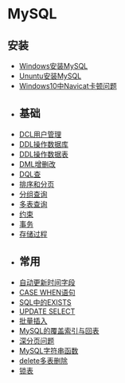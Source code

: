 # MySQL
## 安装
- <a href="MySQL/Windows安装MySQL.md">Windows安装MySQL</a>
- <a href="MySQL/Ununtu安装MySQL.md">Ununtu安装MySQL</a>
- <a href="MySQL/Windows10中Navicat卡顿问题.md">Windows10中Navicat卡顿问题</a>
- ## 基础
- <a href="MySQL/DCL用户管理.md">DCL用户管理</a>
- <a href="MySQL/DDL操作数据库.md">DDL操作数据库</a>
- <a href="MySQL/DDL操作数据表.md">DDL操作数据表</a>
- <a href="MySQL/DML增删改.md">DML增删改</a>
- <a href="MySQL/DQL查.md">DQL查</a>
- <a href="MySQL/排序和分页.md">排序和分页</a>
- <a href="MySQL/分组查询.md">分组查询</a>
- <a href="MySQL/多表查询.md">多表查询</a>
- <a href="MySQL/约束.md">约束</a>
- <a href="MySQL/事务.md">事务</a>
- <a href="MySQL/存储过程.md">存储过程</a>
- ## 常用
- <a href="MySQL/自动更新时间字段.md">自动更新时间字段</a>
- <a href="MySQL/case_when.md">CASE WHEN语句</a>
- <a href="MySQL/SQL中的EXISTS.md">SQL中的EXISTS</a>
- <a href="MySQL/UPDATE_SELECT.md">UPDATE SELECT</a>
- <a href="MySQL/批量插入.md">批量插入</a>
- <a href="MySQL/MySQL的覆盖索引与回表.md">MySQL的覆盖索引与回表</a>
- <a href="MySQL/深分页问题.md">深分页问题</a>
- <a href="MySQL/MySQL字符串函数.md">MySQL字符串函数</a>
- <a href="MySQL/delete多表删除.md">delete多表删除</a>
- <a href="MySQL/锁表.md">锁表</a>
